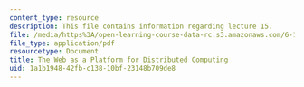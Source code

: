 ```yaml
---
content_type: resource
description: This file contains information regarding lecture 15.
file: /media/https%3A/open-learning-course-data-rc.s3.amazonaws.com/6-170-software-studio-spring-2013/1a1b194842fbc13810bf23148b709de8_MIT6_170S13_15-dstrbtd-web.pdf
file_type: application/pdf
resourcetype: Document
title: The Web as a Platform for Distributed Computing
uid: 1a1b1948-42fb-c138-10bf-23148b709de8
---
```

